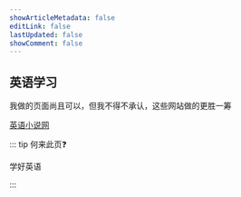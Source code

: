 ```yaml
---
showArticleMetadata: false
editLink: false
lastUpdated: false
showComment: false
---
```


## 英语学习

我做的页面尚且可以，但我不得不承认，这些网站做的更胜一筹      

[英语小说网](https://yingyuxiaoshuo.com/)



::: tip 何来此页❓

学好英语

:::
